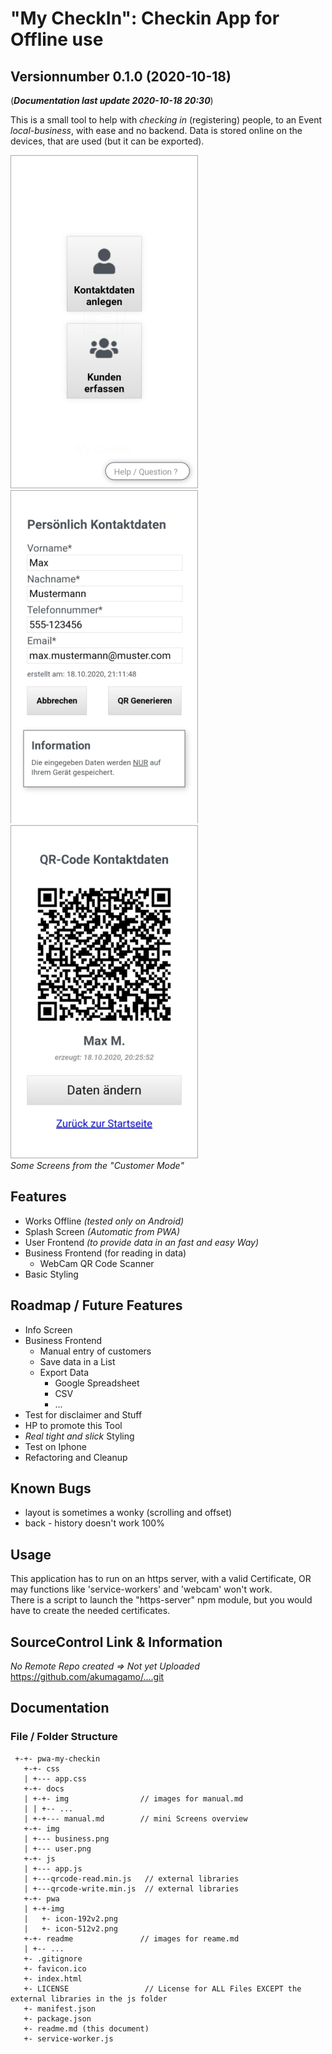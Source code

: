 # "My CheckIn": Checkin App for Offline use
## Versionnumber 0.1.0 (2020-10-18)
(***Documentation last update 2020-10-18 20:30***)  

This is a small tool to help with _checking in_ (registering) people, to an Event _local-business_, with ease and no backend.
Data is stored online on the devices, that are used (but it can be exported).

![screenhot main menu screen](./readme/screenshot_02.png)
![screenhot customer dataentry screen](./readme/screenshot_03.png)
![screenhot customer qr screen](./readme/screenshot_04.png)  
_Some Screens from the "Customer Mode"_

## Features

* Works Offline _(tested only on Android)_
* Splash Screen _(Automatic from PWA)_
* User Frontend _(to provide data in an fast and easy Way)_
* Business Frontend (for reading in data)
   * WebCam QR Code Scanner
* Basic Styling

## Roadmap / Future Features
* Info Screen
* Business Frontend
  * Manual entry of customers
  * Save data in a List
   * Export Data
      * Google Spreadsheet
      * CSV
      * ...
* Test for disclaimer and Stuff
* HP to promote this Tool
* _Real tight and slick_ Styling
* Test on Iphone
* Refactoring and Cleanup

## Known Bugs
* layout is sometimes a wonky (scrolling and offset)
* back - history doesn't work 100%

## Usage

This application has to run on an https server, with a valid Certificate, OR may functions like 'service-workers' and 'webcam' won't work.  
There is a script to launch the "https-server" npm module, but you would have to create the needed certificates.

## SourceControl Link & Information
_No Remote Repo created => Not yet Uploaded_ https://github.com/akumagamo/....git

## Documentation

### File / Folder Structure

     +-+- pwa-my-checkin
       +-+- css
       | +--- app.css
       +-+- docs
       | +-+- img                // images for manual.md
       | | +-- ...
       | +-+--- manual.md        // mini Screens overview
       +-+- img
       | +--- business.png
       | +--- user.png
       +-+- js
       | +--- app.js
       | +---qrcode-read.min.js   // external libraries
       | +---qrcode-write.min.js  // external libraries
       +-+- pwa                   
       | +-+-img
       |   +- icon-192v2.png
       |   +- icon-512v2.png
       +-+- readme               // images for reame.md
       | +-- ...
       +- .gitignore
       +- favicon.ico
       +- index.html
       +- LICENSE                 // License for ALL Files EXCEPT the external libraries in the js folder
       +- manifest.json 
       +- package.json
       +- readme.md (this document)
       +- service-worker.js
